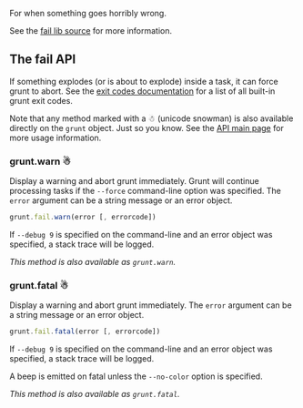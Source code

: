 For when something goes horribly wrong.

See the [fail lib source](https://github.com/gruntjs/grunt/blob/master/lib/grunt/fail.js) for more information.

## The fail API

If something explodes (or is about to explode) inside a task, it can force grunt to abort. See the [exit codes documentation](Exit-Codes) for a list of all built-in grunt exit codes.

Note that any method marked with a ☃ (unicode snowman) is also available directly on the `grunt` object. Just so you know. See the [API main page](Home) for more usage information.

### grunt.warn ☃
Display a warning and abort grunt immediately. Grunt will continue processing tasks if the `--force` command-line option was specified. The `error` argument can be a string message or an error object.

```javascript
grunt.fail.warn(error [, errorcode])
```

If `--debug 9` is specified on the command-line and an error object was specified, a stack trace will be logged.

_This method is also available as `grunt.warn`._

### grunt.fatal ☃
Display a warning and abort grunt immediately. The `error` argument can be a string message or an error object.

```javascript
grunt.fail.fatal(error [, errorcode])
```

If `--debug 9` is specified on the command-line and an error object was specified, a stack trace will be logged.

A beep is emitted on fatal unless the `--no-color` option is specified.

_This method is also available as `grunt.fatal`._

